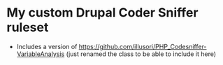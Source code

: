 # My custom Drupal Coder Sniffer ruleset

- Includes a version of
  https://github.com/illusori/PHP_Codesniffer-VariableAnalysis (just
  renamed the class to be able to include it here)
